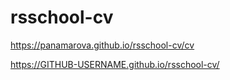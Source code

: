 # rsschool-cv

https://panamarova.github.io/rsschool-cv/cv

https://GITHUB-USERNAME.github.io/rsschool-cv/

